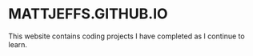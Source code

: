 # MATTJEFFS.GITHUB.IO
This website contains coding projects I have completed as I continue to learn.
